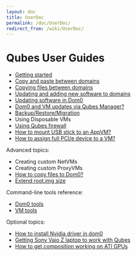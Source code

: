 ```yaml
---
layout: doc
title: UserDoc
permalink: /doc/UserDoc/
redirect_from: /wiki/UserDoc/
---
```


Qubes User Guides
=================

-   [Getting started](/doc/GettingStarted)
-   [Copy and paste between domains](/doc/CopyPaste)
-   [Copying files between domains](/doc/CopyingFiles)
-   [Updating and adding new software to domains](/doc/SoftwareUpdateVM)
-   [Updating software in Dom0](/doc/SoftwareUpdateDom0)
-   [Dom0 and VM updates via Qubes Manager?](/doc/ManagerUpdates)
-   [Backup/Restore/Migration](/doc/BackupRestore)
-   Using Disposable VMs
-   [Using Qubes firewall](/doc/QubesFirewall)
-   [How to mount USB stick to an AppVM?](/doc/StickMounting)
-   [How to assign full PCI/e device to a VM?](/doc/AssigningDevices)

Advanced topics:

-   Creating custom NetVMs
-   Creating custom ProxyVMs
-   [How to copy files to Dom0?](/doc/CopyToDomZero)
-   [Extend root.img size](https://groups.google.com/group/qubes-devel/msg/9d1ac581236ca9b4)

Command-line tools reference:

-   [Dom0 tools](/doc/DomZeroTools)
-   [VM tools](/doc/VmTools)

Optional topics:

-   [How to install Nvidia driver in dom0](/doc/InstallNvidiaDriver)
-   [Getting Sony Vaio Z laptop to work with Qubes](/doc/SonyVaioTinkering)
-   [How to get composition working on ATI GPUs](https://groups.google.com/group/qubes-devel/browse_thread/thread/5a0dfc38fd1cc16a)

